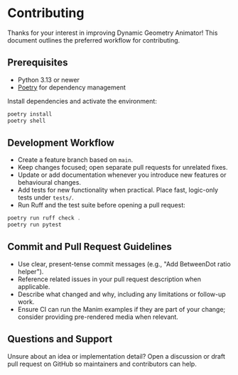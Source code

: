 # Contributing

Thanks for your interest in improving Dynamic Geometry Animator! This document outlines the preferred workflow for contributing.

## Prerequisites
- Python 3.13 or newer
- [Poetry](https://python-poetry.org/) for dependency management

Install dependencies and activate the environment:

```powershell
poetry install
poetry shell
```

## Development Workflow
- Create a feature branch based on `main`.
- Keep changes focused; open separate pull requests for unrelated fixes.
- Update or add documentation whenever you introduce new features or behavioural changes.
- Add tests for new functionality when practical. Place fast, logic-only tests under `tests/`.
- Run Ruff and the test suite before opening a pull request:

```powershell
poetry run ruff check .
poetry run pytest
```

## Commit and Pull Request Guidelines
- Use clear, present-tense commit messages (e.g., "Add BetweenDot ratio helper").
- Reference related issues in your pull request description when applicable.
- Describe what changed and why, including any limitations or follow-up work.
- Ensure CI can run the Manim examples if they are part of your change; consider providing pre-rendered media when relevant.

## Questions and Support

Unsure about an idea or implementation detail? Open a discussion or draft pull request on GitHub so maintainers and contributors can help.

